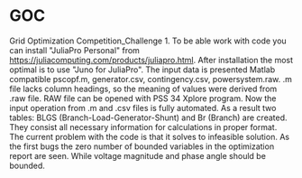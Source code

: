 # GOC
Grid Optimization Competition_Challenge 1.
To be able work with code you can install "JuliaPro Personal" from https://juliacomputing.com/products/juliapro.html. After installation the most optimal is to use "Juno for JuliaPro".
The input data is presented Matlab compatible pscopf.m, generator.csv, contingency.csv, powersystem.raw. 
.m file lacks column headings, so the meaning of values were derived from .raw file. RAW file can be opened with PSS 34 Xplore program.
Now the input operation from .m and .csv files is fully automated. As a result two tables: BLGS (Branch-Load-Generator-Shunt) and Br (Branch) are created. They consist all necessary information for calculations in proper format.
The current problem with the code is that it solves to infeasible solution. As the first bugs the zero number of bounded variables in the optimization report are seen. While voltage magnitude and phase angle should be bounded.
